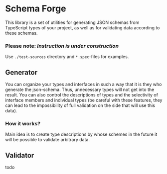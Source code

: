 # Schema Forge

This library is a set of utilities for generating JSON schemas from TypeScript types of your project, as well as for validating data according to these schemas.

### Please note: _Instruction is under construction_
Use `./test-sources` directory and `*.spec`-files for examples.

## Generator

You can organize your types and interfaces in such a way that it is they who generate the json-schema. 
Thus, unnecessary types will not get into the result. You can also control the descriptions of types and the selectivity of interface members and individual types (be careful with these features, they can lead to the impossibility of full validation on the side that will use this data).

### How it works?

Main idea is to create type descriptions by whose schemes in the future it will be possible to validate arbitrary data.


## Validator
 
todo
